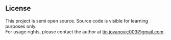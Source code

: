 ## License
This project is semi open source. Source code is visible for learning purposes only.  
For usage rights, please contact the author at tin.jovanovic003@gmail.com .
